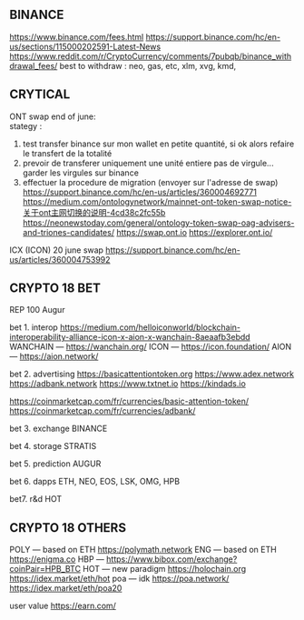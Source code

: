 ## BINANCE
https://www.binance.com/fees.html
https://support.binance.com/hc/en-us/sections/115000202591-Latest-News
https://www.reddit.com/r/CryptoCurrency/comments/7pubqb/binance_withdrawal_fees/
best to withdraw : neo, gas, etc, xlm, xvg, kmd, 


## CRYTICAL

ONT swap end of june:  
stategy : 
1. test transfer binance sur mon wallet en petite quantité, si ok alors refaire le transfert de la totalité
0. prevoir de transferer uniquement une unité entiere pas de virgule... garder les virgules sur binance
2. effectuer la procedure de migration (envoyer sur l'adresse de swap)
https://support.binance.com/hc/en-us/articles/360004692771
https://medium.com/ontologynetwork/mainnet-ont-token-swap-notice-关于ont主网切换的说明-4cd38c2fc55b
https://neonewstoday.com/general/ontology-token-swap-oag-advisers-and-triones-candidates/
https://swap.ont.io
https://explorer.ont.io/

ICX (ICON) 20 june swap
https://support.binance.com/hc/en-us/articles/360004753992


## CRYPTO 18 BET

REP         100		Augur

bet 1. interop
https://medium.com/helloiconworld/blockchain-interoperability-alliance-icon-x-aion-x-wanchain-8aeaafb3ebdd
WANCHAIN — https://wanchain.org/
ICON — https://icon.foundation/
AION — https://aion.network/

bet 2. advertising
https://basicattentiontoken.org
https://www.adex.network
https://adbank.network
https://www.txtnet.io
https://kindads.io

https://coinmarketcap.com/fr/currencies/basic-attention-token/
https://coinmarketcap.com/fr/currencies/adbank/

bet 3. exchange
BINANCE

bet 4. storage
STRATIS 

bet 5. prediction
AUGUR

bet 6. dapps
ETH, NEO, EOS, LSK, OMG, HPB


bet7. r&d
HOT


## CRYPTO 18 OTHERS
POLY — based on ETH    https://polymath.network
ENG — based on ETH     https://enigma.co
HBP —                   https://www.bibox.com/exchange?coinPair=HPB_BTC
HOT — new paradigm     https://holochain.org	https://idex.market/eth/hot
poa — idk              https://poa.network/	https://idex.market/eth/poa20


user value
https://earn.com/
